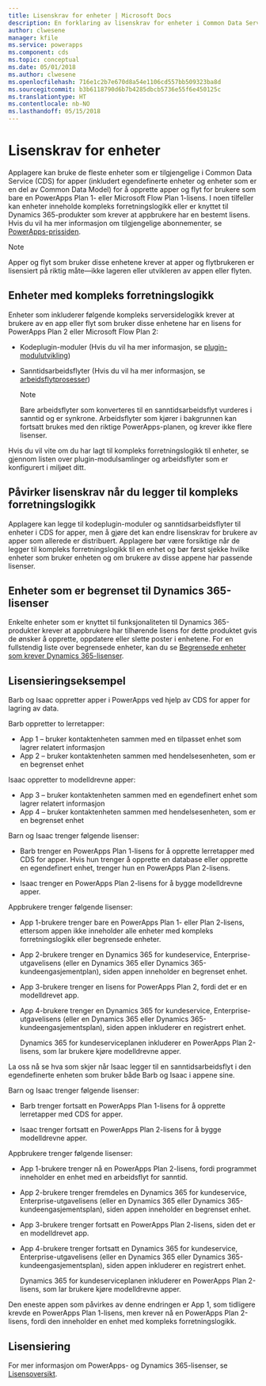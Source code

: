 ```yaml
---
title: Lisenskrav for enheter | Microsoft Docs
description: En forklaring av lisenskrav for enheter i Common Data Service (CDS) for apper.
author: clwesene
manager: kfile
ms.service: powerapps
ms.component: cds
ms.topic: conceptual
ms.date: 05/01/2018
ms.author: clwesene
ms.openlocfilehash: 716e1c2b7e670d8a54e1106cd557bb509323ba8d
ms.sourcegitcommit: b3b6118790d6b7b4285dbcb5736e55f6e450125c
ms.translationtype: HT
ms.contentlocale: nb-NO
ms.lasthandoff: 05/15/2018
---
```

# <a name="license-requirements-for-entities"></a>Lisenskrav for enheter
Applagere kan bruke de fleste enheter som er tilgjengelige i Common Data Service (CDS) for apper (inkludert egendefinerte enheter og enheter som er en del av Common Data Model) for å opprette apper og flyt for brukere som bare en PowerApps Plan 1- eller Microsoft Flow Plan 1-lisens. I noen tilfeller kan enheter inneholde kompleks forretningslogikk eller er knyttet til Dynamics 365-produkter som krever at appbrukere har en bestemt lisens. Hvis du vil ha mer informasjon om tilgjengelige abonnementer, se [PowerApps-prissiden](https://powerapps.microsoft.com/pricing).

> [!NOTE]
> Apper og flyt som bruker disse enhetene krever at apper og flytbrukeren er lisensiert på riktig måte&mdash;ikke lageren eller utvikleren av appen eller flyten.

## <a name="entities-with-complex-business-logic"></a>Enheter med kompleks forretningslogikk
Enheter som inkluderer følgende kompleks serversidelogikk krever at brukere av en app eller flyt som bruker disse enhetene har en lisens for PowerApps Plan 2 eller Microsoft Flow Plan 2:

* Kodeplugin-moduler (Hvis du vil ha mer informasjon, se [plugin-modulutvikling](https://docs.microsoft.com/dynamics365/customer-engagement/developer/plugin-development))
* Sanntidsarbeidsflyter (Hvis du vil ha mer informasjon, se [arbeidsflytprosesser](https://docs.microsoft.com/dynamics365/customer-engagement/customize/workflow-processes))

    > [!NOTE]
    >  Bare arbeidsflyter som konverteres til en sanntidsarbeidsflyt vurderes i sanntid og er synkrone. Arbeidsflyter som kjører i bakgrunnen kan fortsatt brukes med den riktige PowerApps-planen, og krever ikke flere lisenser.

Hvis du vil vite om du har lagt til kompleks forretningslogikk til enheter, se gjennom listen over plugin-modulsamlinger og arbeidsflyter som er konfigurert i miljøet ditt.

## <a name="impacting-license-requirements-when-adding-complex-business-logic"></a>Påvirker lisenskrav når du legger til kompleks forretningslogikk
Applagere kan legge til kodeplugin-moduler og sanntidsarbeidsflyter til enheter i CDS for apper, men å gjøre det kan endre lisenskrav for brukere av apper som allerede er distribuert. Applagere bør være forsiktige når de legger til kompleks forretningslogikk til en enhet og bør først sjekke hvilke enheter som bruker enheten og om brukere av disse appene har passende lisenser.

## <a name="entities-restricted-to-dynamics-365-licenses"></a>Enheter som er begrenset til Dynamics 365-lisenser
Enkelte enheter som er knyttet til funksjonaliteten til Dynamics 365-produkter krever at appbrukere har tilhørende lisens for dette produktet gvis de ønsker å opprette, oppdatere eller slette poster i enhetene. For en fullstendig liste over begrensede enheter, kan du se [Begrensede enheter som krever Dynamics 365-lisenser](data-platform-restricted-entities.md).

## <a name="licensing-example"></a>Lisensieringseksempel
Barb og Isaac oppretter apper i PowerApps ved hjelp av CDS for apper for lagring av data.

Barb oppretter to lerretapper:

* App 1 &ndash; bruker kontaktenheten sammen med en tilpasset enhet som lagrer relatert informasjon
* App 2 &ndash; bruker kontaktenheten sammen med hendelsesenheten, som er en begrenset enhet

Isaac oppretter to modelldrevne apper:

* App 3 &ndash; bruker kontaktenheten sammen med en egendefinert enhet som lagrer relatert informasjon
* App 4 &ndash; bruker kontaktenheten sammen med hendelsesenheten, som er en begrenset enhet

Barn og Isaac trenger følgende lisenser:
* Barb trenger en PowerApps Plan 1-lisens for å opprette lerretapper med CDS for apper. Hvis hun trenger å opprette en database eller opprette en egendefinert enhet, trenger hun en PowerApps Plan 2-lisens.

* Isaac trenger en PowerApps Plan 2-lisens for å bygge modelldrevne apper.

Appbrukere trenger følgende lisenser:
* App 1-brukere trenger bare en PowerApps Plan 1- eller Plan 2-lisens, ettersom appen ikke inneholder alle enheter med kompleks forretningslogikk eller begrensede enheter.

* App 2-brukere trenger en Dynamics 365 for kundeservice, Enterprise-utgavelisens (eller en Dynamics 365 eller Dynamics 365-kundeengasjementplan), siden appen inneholder en begrenset enhet.

* App 3-brukere trenger en lisens for PowerApps Plan 2, fordi det er en modelldrevet app.

* App 4-brukere trenger en Dynamics 365 for kundeservice, Enterprise-utgavelisens (eller en Dynamics 365 eller Dynamics 365-kundeengasjementsplan), siden appen inkluderer en registrert enhet.

    Dynamics 365 for kundeserviceplanen inkluderer en PowerApps Plan 2-lisens, som lar brukere kjøre modelldrevne apper.

La oss nå se hva som skjer når Isaac legger til en sanntidsarbeidsflyt i den egendefinerte enheten som bruker både Barb og Isaac i appene sine.

Barn og Isaac trenger følgende lisenser:
* Barb trenger fortsatt en PowerApps Plan 1-lisens for å opprette lerretapper med CDS for apper.

* Isaac trenger fortsatt en PowerApps Plan 2-lisens for å bygge modelldrevne apper.

Appbrukere trenger følgende lisenser:
* App 1-brukere trenger nå en PowerApps Plan 2-lisens, fordi programmet inneholder en enhet med en arbeidsflyt for sanntid.

* App 2-brukere trenger fremdeles en Dynamics 365 for kundeservice, Enterprise-utgavelisens (eller en Dynamics 365 eller Dynamics 365-kundeengasjementsplan), siden appen inneholder en begrenset enhet. 

* App 3-brukere trenger fortsatt en PowerApps Plan 2-lisens, siden det er en modelldrevet app.

* App 4-brukere trenger fortsatt en Dynamics 365 for kundeservice, Enterprise-utgavelisens (eller en Dynamics 365 eller Dynamics 365-kundeengasjementsplan), siden appen inkluderer en registrert enhet.

    Dynamics 365 for kundeserviceplanen inkluderer en PowerApps Plan 2-lisens, som lar brukere kjøre modelldrevne apper.

Den eneste appen som påvirkes av denne endringen er App 1, som tidligere krevde en PowerApps Plan 1-lisens, men krever nå en PowerApps Plan 2-lisens, fordi den inneholder en enhet med kompleks forretningslogikk. 

## <a name="licensing"></a>Lisensiering
For mer informasjon om PowerApps- og Dynamics 365-lisenser, se [Lisensoversikt](../../administrator/pricing-billing-skus.md).
